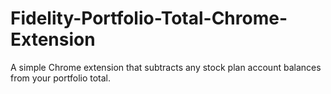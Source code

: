 # Fidelity-Portfolio-Total-Chrome-Extension
A simple Chrome extension that subtracts any stock plan account balances from your portfolio total.
